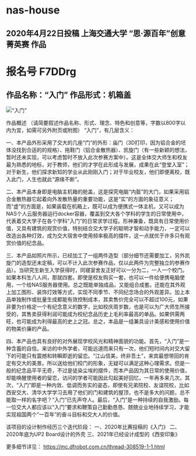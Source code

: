# nas-house
## 2020年4月22日投稿 上海交通大学 “思·源百年”创意菁英赛 作品

# 报名号 F7DDrg
## 作品名称：“入门”	作品形式：机箱盖

![“入门”](github.com/Torah/nas-house)

作品概述
（请简要叙述作品名称、形式、理念、特色和创意等，字数以800字以内为宜，如需可另外附页或附图）
“入门”，有几层含义：

一、本产品外形采用了交大的几座“门”的外形：庙门（3D打印，因为铝合金的坯体没找到合适的的规格）、拖鞋门（铝合金散热器）、凯旋门（有一些新颖的想法，暂时还未实现，可以考虑暂时不放入此次参赛方案中）。这是全体交大师生和校友最为熟悉的地标，对于教师，他们的才学在此形成与发展，成果在此“登堂入室”；对于新生，他们探求新知的学业从此刚刚入门；对于毕业校友，他们即便离校，既入此门，人生也就此“源缘不断”。

二、本产品本身即是电脑主机箱的舱盖，这是探究电脑“内脏”的大门，如果采用铝合金散热器它起着向外发散热量的重要功能，这是“实”的方面的象征意义；而“虚”的方面是，如果装载在机箱上，既可以成为便携式一体主机，又可以成为NAS个人云服务器运行docker容器，覆盖到交大各个学科的学生的日常使用中，代表着交大学子在各个学科“入门”的日常求学过程。形神兼备，既具有日常使用价值，又具有建筑的观赏价值，特别结合交大学子的聪明才智和动手能力，一定可以改造出各种灯效，成为交大宿舍中使用频率极高的摆件，这一点就优于许多只有观赏价值的纪念品。

三、本产品如照片所示，已经加工了一组两件造型（部分细节还需要加工，另外凯旋门的造型还未定稿，可以不计入此次参赛作品，仅以此两件为完整独立的参赛作品）。当研究生新生入学获得时，同寝室舍友正好可以一分为二，一人一个校门。如果本科生八人间，那就四套。即使是校友购买一套，也可以一件给便携电脑使用，一个给NAS服务器使用。总之既能单独成品，又能组合成套。还能在其外观上加工图形、装饰灯效等方式，实现不同季节、不同纪念场合的外观差异。加上本品单独制作或批量生成都能有效控制成本，其卖售价完全可以不超过100元，如果非要为价格定一个有纪念意义的数字，比如校庆周岁数，也是可以为广大师生所接受的，其售卖获得利润可能成为校纪念品历史上毛利率最高的单品。如果供需两旺，也可能成为利得最高的史上之冠。总之，本品是一组兼具设计美感和使用价值的物美价廉的产品。

四、本产品也具有良好的对外展现学校风光和精神面貌的功能。首先，“入门”是一种含蓄的自信。来访的中外学者，可能远道而来只有一次，他们短时间内对交大留下的可能只有震撼和转瞬即逝的留恋。“江山信美，终非吾土”，来宾最想带回的肯定有交大的美景。所以送给他们校门的形象，无疑可以满足这种心理需求。但是一般的纪念品平平无奇，不过是徒染尘埃的摆件，而本产品因为其日常的使用价值，却能唤醒使用者的留恋，访问的学者可能因此勾起美好回忆，一年再多来几次。其次，“入门”即是一种内敛、低调而务实的姿态，即使有兄弟院校、友谊院校，比如西安交大、清华大学学习去用了他们的门和建筑的屋顶，也不是多大的问题，总不能取一样的名字吧？“入门”已先声夺人。最后，“入门”是一种持续的自我激励。每一位交大人都应该以“入门”要求和鞭策自己勤勤恳恳、兢兢业业地持续学习，才能实现祖国两个“一百年”的奋斗目标和交大人的价值。


该项目的设计制作经历三个迭代阶段：
一、2020年比赛投稿的《入门》
二、2020年底为UP2 Board设计的外壳
三、2021年已经设计成型的《西安印象》

更多细节详见：
https://mc.dfrobot.com.cn/thread-308519-1-1.html
